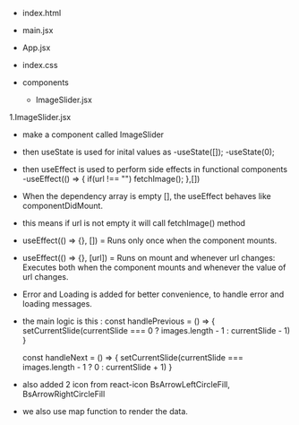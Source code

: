 <!-- I M A G E     S L I D E R  -->

- index.html
- main.jsx
- App.jsx
- index.css

- components
    - ImageSlider.jsx



1.ImageSlider.jsx
- make a component called ImageSlider 
- then useState is used for inital values as
    -useState([]); 
    -useState(0);

- then useEffect is used to perform side effects in functional components
    -useEffect(() => {
        if(url !== "") fetchImage();
    },[])
- When the dependency array is empty [], the useEffect behaves like componentDidMount. 
- this means if url is not empty it will call fetchImage() method

- useEffect(() => {}, []) =  Runs only once when the component mounts.
- useEffect(() => {}, [url]) = Runs on mount and whenever url changes: Executes both when 
    the component mounts and whenever the value of url changes.

- Error and Loading is added for better convenience, to handle error and loading messages.

- the main logic is this : 
        const handlePrevious = () => {
        setCurrentSlide(currentSlide === 0 ? images.length - 1 : currentSlide - 1)
    }
    
    const handleNext = () => {
        setCurrentSlide(currentSlide === images.length - 1 ? 0 : currentSlide + 1)
    }

- also added 2 icon from react-icon
    BsArrowLeftCircleFill, 
    BsArrowRightCircleFill

- we also use map function to render the data.